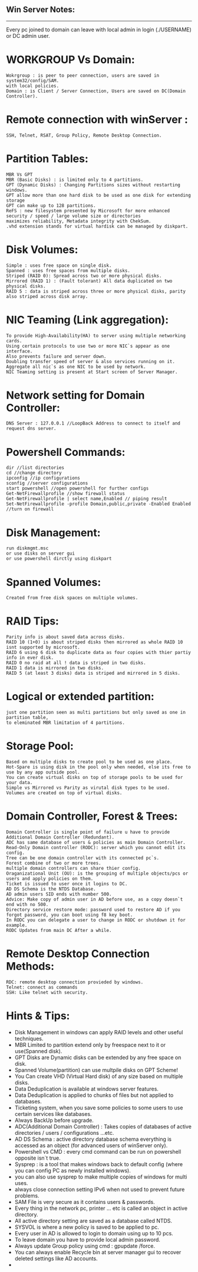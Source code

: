 ## Win Server Notes:
-------
Every pc joined to domain can leave with local admin in login (./USERNAME) or DC admin user.

# WORKGROUP Vs Domain: 
	Wokrgroup : is peer to peer connection, users are saved in  system32/config/SAM.
	with local policies.
	Domain : is Client / Server Connection, Users are saved on DC(Domain Controller).

# Remote connection with winServer :
	SSH, Telnet, RSAT, Group Policy, Remote Desktop Connection.

# Partition Tables: 
	MBR Vs GPT 
	MBR (Basic Disks) : is limited only to 4 partitions.
	GPT (Dynamic Disks) : Changing Partitions sizes without restarting windows.
	GPT allow more than one hard disk to be used as one disk for extending storage
	GPT can make up to 128 partitions.
	ReFS : new filesystem presented by Microsoft for more enhanced security / speed / large volume size or directories
	maximizes reliability, Metadata integrity with ChekSum.
	.vhd extension stands for virtual hardisk can be managed by diskpart.

# Disk Volumes: 
	Simple : uses free space on single disk.
	Spanned : uses free spaces from multiple disks.
	Striped (RAID 0): Spread across two or more physical disks.
	Mirrored (RAID 1) : (Fault tolerant) All data duplicated on two physical disks.
	RAID 5 : data is striped across three or more physical disks, parity also striped across disk array.

# NIC Teaming (Link aggregation):
	To provide High-Availability(HA) to server using multiple networking cards.
	Using certain protocols to use two or more NIC`s appear as one interface.
	Also prevents failure and server down.
	Doubling transfer speed of server & also services running on it.
	Aggregate all nic`s as one NIC to be used by network.
	NIC Teaming setting is present at Start screen of Server Manager.


# Network setting for Domain Controller:
	DNS Server : 127.0.0.1 //LoopBack Address to connect to itself and request dns server.


# Powershell Commands:
	dir //list directories
	cd //change directory
	ipconfig //ip configurations
	sconfig //server configurations
	start powershell //open powershell for further configs
	Get-NetFirewallprofile //show firewall status
	Get-NetFirewallprofile | select name,Enabled // piping result
	Set-NetFirewallprofile -profile Domain,public,private -Enabled Enabled //turn on firewall

# Disk Management:
	run diskmgmt.msc
	or use disks on server gui
	or use powershell dirctly using diskpart

# Spanned Volumes:
	Created from free disk spaces on multiple volumes.

# RAID Tips:
	Parity info is about saved data across disks.
	RAID 10 (1+0) is about striped disks then mirrored as whole RAID 10 isnt supported by microsoft.
	RAID 6 using 6 disk to duplicate data as four copies with thier partiy info in ever disk.
	RAID 0 no raid at all ! data is striped in two disks.
	RAID 1 data is mirrored in two disks.
	RAID 5 (at least 3 disks) data is striped and mirrored in 5 disks.

# Logical or extended partition:
	just one partition seen as multi partitions but only saved as one in partition table,
	to eleminated MBR limitation of 4 partitions.

# Storage Pool:
	Based on multiple disks to create pool to be used as one place.
	Hot-Spare is using disk in the pool only when needed, else its free to use by any app outside pool.
	You can create virtual disks on top of storage pools to be used for your data.
	Simple vs Mirrored vs Parity as virutal disk types to be used.
	Volumes are created on top of virtual disks.
	
# Domain Controller, Forest & Trees:
	Domain Controller is single point of failure u have to provide Additional Domain Controller (Redundant).
	ADC has same database of users & policies as main Domain Controller.
	Read-Only Domain controller (RODC): server which you cannot edit its config.
	Tree can be one domain controller with its connected pc`s.
	Forest combine of two or more trees.
	multiple domain controllers can share thier config.
	Oraganizational Unit (OU): is the grouping of multiple objects/pcs or users and apply policies on them.
	Ticket is issued to user once it logins to DC.
	AD DS Schema is the NTDS Database.
	AD admin users SID ends with number 500.
	Advice: Make copy of admin user in AD before use, as a copy doesn`t end with no 500.
	Directory service restore mode: password used to restore AD if you forgot password, you can boot using f8 key boot.
	In RODC you can delegate a user to change in RODC or shutdown it for example.
	RODC Updates from main DC After a while.
	
# Remote Desktop Connection Methods:
	RDC: remote desktop connection provieded by windows.
	Telnet: connect as commands
	SSH: Like telnet with security.
	
	
	
# Hints & Tips:	
* Disk Management in windows can apply RAID levels and other useful techniques.
* MBR Limited to partition extend only by freespace next to it or use(Spanned disk).
* GPT Disks are Dynamic disks can be extended by any free space on disk.
* Spanned Volume(partition) can use multpile disks on GPT Scheme!
* You Can create VHD (Virtual Hard disk) of any size based on multiple disks.
* Data Deduplication is available at windows server features.
* Data Deduplication is applied to chunks of files but not applied to databases.
* Ticketing system, when you save some policies to some users to use certain services like databases.
* Always BackUp before upgrade.
* ADC(Additional Domain Controller) : Takes copies of databases of active directories / users / configurations ...etc.
* AD DS Schema : active directory database schema everything is accessed as an object (for advanced users of winServer only).
* Powershell vs CMD : every cmd command can be run on powershell opposite isn`t true.
* Sysprep : is a tool that makes windows back to default config (where you can config PC as newly installed windows).
* you can also use sysprep to make multiple copies of windows for multi uses.
* always close connection setting IPv6 when not used to prevent future problems.
* SAM File is very secure as it contains users & passwords.
* Every thing in the network pc, printer ... etc is called an object in active directory.
* All active directory setting are saved as a database called NTDS.
* SYSVOL is where a new policy is saved to be applied to pc.
* Every user in AD is allowed to login to domain using up to 10 pcs.
* To leave domain you have to provide local admin password.
* Always update Group policy using cmd : gpupdate /force.
* You can always enable Recycle bin at server manager gui to recover deleted settings like AD accounts.
* 

